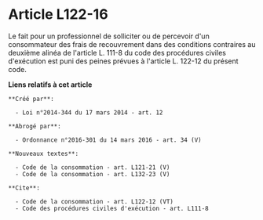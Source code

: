 # Article L122-16

Le fait pour un professionnel de solliciter ou de percevoir d'un consommateur des frais de recouvrement dans des conditions
contraires au deuxième alinéa de l'article L. 111-8 du code des procédures civiles d'exécution est puni des peines prévues à
l'article L. 122-12 du présent code.

**Liens relatifs à cet article**

	**Créé par**:

	  - Loi n°2014-344 du 17 mars 2014 - art. 12

	**Abrogé par**:

	  - Ordonnance n°2016-301 du 14 mars 2016 - art. 34 (V)

	**Nouveaux textes**:

	  - Code de la consommation - art. L121-21 (V)
	  - Code de la consommation - art. L132-23 (V)

	**Cite**:

	  - Code de la consommation - art. L122-12 (VT)
	  - Code des procédures civiles d'exécution - art. L111-8
